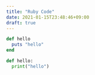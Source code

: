 ```yaml
---
title: "Ruby Code"
date: 2021-01-15T23:48:46+09:00
draft: true
---
```


```ruby
def hello
  puts "hello"
end
```

```python
def hello:
  print("hello")
```
